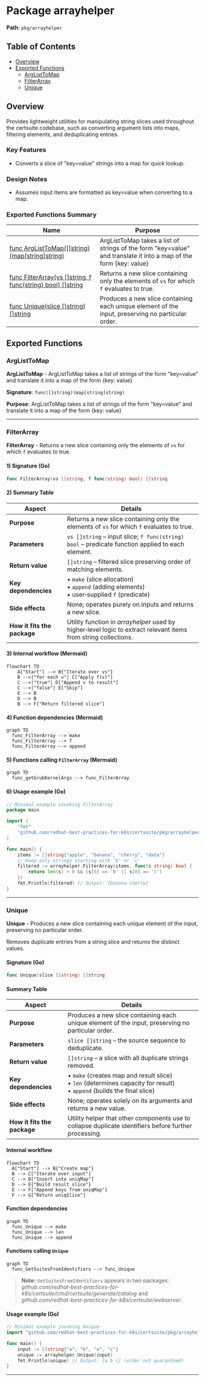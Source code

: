 # Package arrayhelper

**Path**: `pkg/arrayhelper`

## Table of Contents

- [Overview](#overview)
- [Exported Functions](#exported-functions)
  - [ArgListToMap](#arglisttomap)
  - [FilterArray](#filterarray)
  - [Unique](#unique)

## Overview

Provides lightweight utilities for manipulating string slices used throughout the certsuite codebase, such as converting argument lists into maps, filtering elements, and deduplicating entries.

### Key Features

- Converts a slice of "key=value" strings into a map for quick lookup.

### Design Notes

- Assumes input items are formatted as key=value when converting to a map.

### Exported Functions Summary

| Name | Purpose |
|------|----------|
| [func ArgListToMap([]string)(map[string]string)](#arglisttomap) | ArgListToMap takes a list of strings of the form "key=value" and translate it into a map of the form {key: value} |
| [func FilterArray(vs []string, f func(string) bool) []string](#filterarray) | Returns a new slice containing only the elements of `vs` for which `f` evaluates to true. |
| [func Unique(slice []string) []string](#unique) | Produces a new slice containing each unique element of the input, preserving no particular order. |

## Exported Functions

### ArgListToMap

**ArgListToMap** - ArgListToMap takes a list of strings of the form "key=value" and translate it into a map
of the form {key: value}

<!-- DEBUG: Function ArgListToMap exists in bundle but ParsedOK=false -->
**Signature**: `func([]string)(map[string]string)`

**Purpose**: ArgListToMap takes a list of strings of the form "key=value" and translate it into a map
of the form {key: value}

---

### FilterArray

**FilterArray** - Returns a new slice containing only the elements of `vs` for which `f` evaluates to true.

#### 1) Signature (Go)

```go
func FilterArray(vs []string, f func(string) bool) []string
```

#### 2) Summary Table

| Aspect | Details |
|--------|---------|
| **Purpose** | Returns a new slice containing only the elements of `vs` for which `f` evaluates to true. |
| **Parameters** | `vs []string` – input slice; `f func(string) bool` – predicate function applied to each element. |
| **Return value** | `[]string` – filtered slice preserving order of matching elements. |
| **Key dependencies** | • `make` (slice allocation)<br>• `append` (adding elements)<br>• user‑supplied `f` (predicate) |
| **Side effects** | None; operates purely on inputs and returns a new slice. |
| **How it fits the package** | Utility function in *arrayhelper* used by higher‑level logic to extract relevant items from string collections. |

#### 3) Internal workflow (Mermaid)

```mermaid
flowchart TD
    A["Start"] --> B{"Iterate over vs"}
    B -->|"for each v"| C["Apply f(v)"]
    C -->|"true"| D["Append v to result"]
    C -->|"false"| E["Skip"]
    E --> B
    D --> B
    B --> F["Return filtered slice"]
```

#### 4) Function dependencies (Mermaid)

```mermaid
graph TD
  func_FilterArray --> make
  func_FilterArray --> f
  func_FilterArray --> append
```

#### 5) Functions calling `FilterArray` (Mermaid)

```mermaid
graph TD
  func_getGrubKernelArgs --> func_FilterArray
```

#### 6) Usage example (Go)

```go
// Minimal example invoking FilterArray
package main

import (
    "fmt"
    "github.com/redhat-best-practices-for-k8s/certsuite/pkg/arrayhelper"
)

func main() {
    items := []string{"apple", "banana", "cherry", "date"}
    // Keep only strings starting with 'b' or 'c'
    filtered := arrayhelper.FilterArray(items, func(s string) bool {
        return len(s) > 0 && (s[0] == 'b' || s[0] == 'c')
    })
    fmt.Println(filtered) // Output: [banana cherry]
}
```

---

### Unique

**Unique** - Produces a new slice containing each unique element of the input, preserving no particular order.

Removes duplicate entries from a string slice and returns the distinct values.

#### Signature (Go)

```go
func Unique(slice []string) []string
```

#### Summary Table

| Aspect | Details |
|--------|---------|
| **Purpose** | Produces a new slice containing each unique element of the input, preserving no particular order. |
| **Parameters** | `slice []string` – the source sequence to deduplicate. |
| **Return value** | `[]string` – a slice with all duplicate strings removed. |
| **Key dependencies** | • `make` (creates map and result slice)<br>• `len` (determines capacity for result)<br>• `append` (builds the final slice) |
| **Side effects** | None; operates solely on its arguments and returns a new value. |
| **How it fits the package** | Utility helper that other components use to collapse duplicate identifiers before further processing. |

#### Internal workflow

```mermaid
flowchart TD
  A["Start"] --> B{"Create map"}
  B --> C["Iterate over input"]
  C --> D["Insert into uniqMap"]
  D --> E{"Build result slice"}
  E --> F["Append keys from uniqMap"]
  F --> G["Return uniqSlice"]
```

#### Function dependencies

```mermaid
graph TD
  func_Unique --> make
  func_Unique --> len
  func_Unique --> append
```

#### Functions calling `Unique`

```mermaid
graph TD
  func_GetSuitesFromIdentifiers --> func_Unique
```

> **Note:** `GetSuitesFromIdentifiers` appears in two packages:  
> *github.com/redhat-best-practices-for-k8s/certsuite/cmd/certsuite/generate/catalog* and  
> *github.com/redhat-best-practices-for-k8s/certsuite/webserver*.

#### Usage example (Go)

```go
// Minimal example invoking Unique
import "github.com/redhat-best-practices-for-k8s/certsuite/pkg/arrayhelper"

func main() {
    input := []string{"a", "b", "a", "c"}
    unique := arrayhelper.Unique(input)
    fmt.Println(unique) // Output: [a b c] (order not guaranteed)
}
```

---
